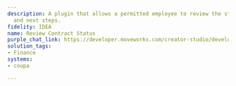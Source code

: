 ```yaml
---
description: A plugin that allows a permitted employee to review the status of a contract
  and next steps.
fidelity: IDEA
name: Review Contract Status
purple_chat_link: https://developer.moveworks.com/creator-studio/developer-tools/purple-chat-builder/?workspace={"title"%3A"My+Workspace"%2C"botSettings"%3A{"name"%3A""%2C"imageUrl"%3A""}%2C"mocks"%3A[{"id"%3A805%2C"title"%3A"New+Mock"%2C"transcript"%3A{"messages"%3A[{"from"%3A"USER"%2C"text"%3A"Can+you+show+me+the+status+and+reviewers+for+the+CloudCollab+software+contract%3F"}%2C{"from"%3A"BOT"%2C"text"%3A"<p>Looking+up+the+CloudCollab+software+contract+in+Coupa+for+you%2C+please+hold+on.<br><%2Fp>"}%2C{"from"%3A"BOT"%2C"text"%3A"<p>CloudCollab+Software+Contract<br>Version%3A+2.1<br>Reviewed+By%3A+Alice+B.%2C+Bob+C.<br>Status%3A+Awaiting+Final+Approval<br><%2Fp>"%2C"cards"%3A[{"buttons"%3A[{"style"%3A"PRIMARY"%2C"text"%3A"View+Contract"%2C"link"%3A"https%3A%2F%2Fcoupa.com%2Fcontracts%2FCloudCollab"}]}]}]%2C"settings"%3A{"colorStyle"%3A"LIGHT"%2C"startTime"%3A"11%3A43%2BAM"%2C"defaultPerson"%3A"GWEN"%2C"editable"%3Atrue%2C"botName"%3A""%2C"botImageUrl"%3A""}}}]}
solution_tags:
- Finance
systems:
- coupa

---
```

